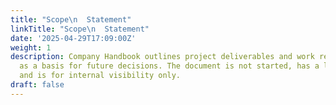 ```yaml
---
title: "Scope\n  Statement"
linkTitle: "Scope\n  Statement"
date: '2025-04-29T17:09:00Z'
weight: 1
description: Company Handbook outlines project deliverables and work required, serving
  as a basis for future decisions. The document is not started, has a low priority,
  and is for internal visibility only.
draft: false
---
```



